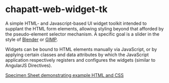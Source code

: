 # chapatt-web-widget-tk
A simple HTML- and Javascript-based UI widget toolkit intended to supplant the HTML form elements, allowing styling beyond that afforded by the pseudo-element selector mechanism. A specific goal is a slider in the style of [Blender](https://blender.org) or [GIMP](https://gimp.org).

Widgets can be bound to HTML elements manually via JavaScript, or by applying certain classes and data attributes by which the JavaScript application respectively registers and configures the widgets (similar to AngularJS Directives).

[Specimen Sheet demonstrating example HTML and CSS](https://chapatt.github.io/chapatt-web-widget-tk/specimen_sheet.html "Specimen Sheet")
